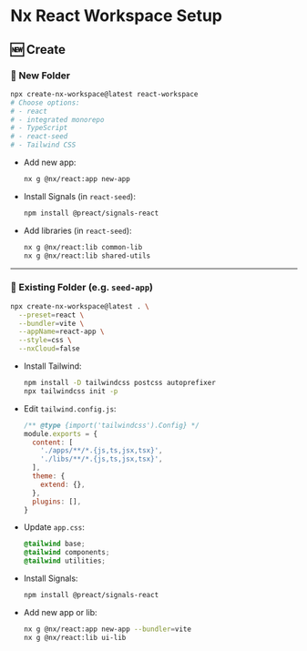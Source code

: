 # Nx React Workspace Setup

## 🆕 Create

### 📁 New Folder

```bash
npx create-nx-workspace@latest react-workspace
# Choose options:
# - react
# - integrated monorepo
# - TypeScript
# - react-seed
# - Tailwind CSS
```

- Add new app:
  ```bash
  nx g @nx/react:app new-app
  ```

- Install Signals (in `react-seed`):
  ```bash
  npm install @preact/signals-react
  ```

- Add libraries (in `react-seed`):
  ```bash
  nx g @nx/react:lib common-lib
  nx g @nx/react:lib shared-utils
  ```

---

### 📂 Existing Folder (e.g. `seed-app`)

```bash
npx create-nx-workspace@latest . \
  --preset=react \
  --bundler=vite \
  --appName=react-app \
  --style=css \
  --nxCloud=false
```

- Install Tailwind:

  ```bash
  npm install -D tailwindcss postcss autoprefixer
  npx tailwindcss init -p
  ```

- Edit `tailwind.config.js`:

  ```js
  /** @type {import('tailwindcss').Config} */
  module.exports = {
    content: [
      './apps/**/*.{js,ts,jsx,tsx}',
      './libs/**/*.{js,ts,jsx,tsx}',
    ],
    theme: {
      extend: {},
    },
    plugins: [],
  }
  ```

- Update `app.css`:

  ```css
  @tailwind base;
  @tailwind components;
  @tailwind utilities;
  ```

- Install Signals:

  ```bash
  npm install @preact/signals-react
  ```

- Add new app or lib:

  ```bash
  nx g @nx/react:app new-app --bundler=vite
  nx g @nx/react:lib ui-lib
  ```

